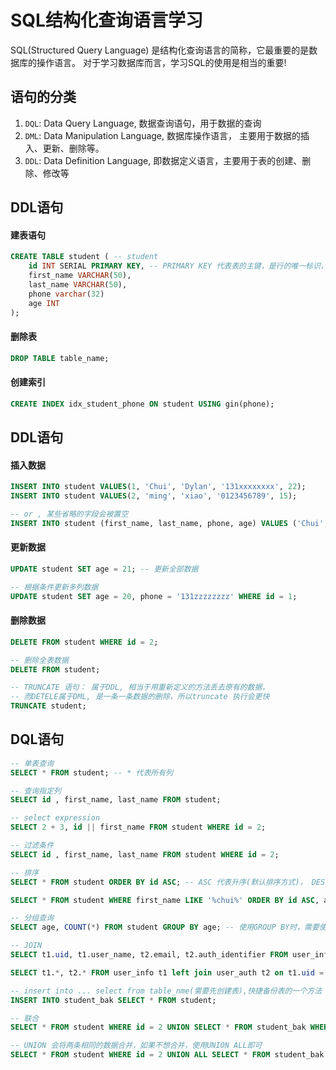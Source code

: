 # SQL结构化查询语言学习

SQL(Structured Query Language) 是结构化查询语言的简称，它最重要的是数据库的操作语言。 对于学习数据库而言，学习SQL的使用是相当的重要!

## 语句的分类

1. `DQL`: Data Query Language, 数据查询语句，用于数据的查询
2. `DML`: Data Manipulation Language, 数据库操作语言， 主要用于数据的插入、更新、删除等。
3. `DDL`: Data Definition Language, 即数据定义语言，主要用于表的创建、删除、修改等

## DDL语句

#### 建表语句

```sql
CREATE TABLE student ( -- student 
    id INT SERIAL PRIMARY KEY, -- PRIMARY KEY 代表表的主键，是行的唯一标识，不能重复。
    first_name VARCHAR(50),
    last_name VARCHAR(50),
    phone varchar(32)
    age INT
);
```

#### 删除表

```sql
DROP TABLE table_name;
```

#### 创建索引

```sql
CREATE INDEX idx_student_phone ON student USING gin(phone);
```

## DDL语句

#### 插入数据

```sql
INSERT INTO student VALUES(1, 'Chui', 'Dylan', '131xxxxxxxx', 22);
INSERT INTO student VALUES(2, 'ming', 'xiao', '0123456789', 15);

-- or , 某些省略的字段会被置空
INSERT INTO student (first_name, last_name, phone, age) VALUES ('Chui', 'Dylan', '131xxxxxxxx', 22);
```

#### 更新数据

```sql
UPDATE student SET age = 21; -- 更新全部数据

-- 根据条件更新多列数据
UPDATE student SET age = 20, phone = '131zzzzzzzz' WHERE id = 1;
```

#### 删除数据

```sql
DELETE FROM student WHERE id = 2;

-- 删除全表数据
DELETE FROM student;

-- TRUNCATE 语句： 属于DDL, 相当于用重新定义的方法丢去原有的数据，
-- 而DETELE属于DML, 是一条一条数据的删除，所以truncate 执行会更快
TRUNCATE student;
```

## DQL语句

```sql
-- 单表查询
SELECT * FROM student; -- * 代表所有列

-- 查询指定列
SELECT id , first_name, last_name FROM student;

-- select expression
SELECT 2 + 3, id || first_name FROM student WHERE id = 2;

-- 过滤条件
SELECT id , first_name, last_name FROM student WHERE id = 2;

-- 排序
SELECT * FROM student ORDER BY id ASC; -- ASC 代表升序(默认排序方式)， DESC 代表降序

SELECT * FROM student WHERE first_name LIKE '%chui%' ORDER BY id ASC, age DESC; -- 先按id升序排序，再按age降序排序

-- 分组查询
SELECT age, COUNT(*) FROM student GROUP BY age; -- 使用GROUP BY时，需要使用聚合函数， 查询的字段需要写在GROUP BY 之后

-- JOIN
SELECT t1.uid, t1.user_name, t2.email, t2.auth_identifier FROM user_info t1, user_auth t2 WHERE t1.uid = t2.user_id; -- t1, t2 是表的别名

SELECT t1.*, t2.* FROM user_info t1 left join user_auth t2 on t1.uid = t2.user_id where t2.eamil like '%@biz.com';

-- insert into ... select from table_nme(需要先创建表),快捷备份表的一个方法
INSERT INTO student_bak SELECT * FROM student;

-- 联合
SELECT * FROM student WHERE id = 2 UNION SELECT * FROM student_bak WHERE id = 2;

-- UNION 会将两条相同的数据合并，如果不想合并，使用UNION ALL即可
SELECT * FROM student WHERE id = 2 UNION ALL SELECT * FROM student_bak WHERE id = 2;
```
